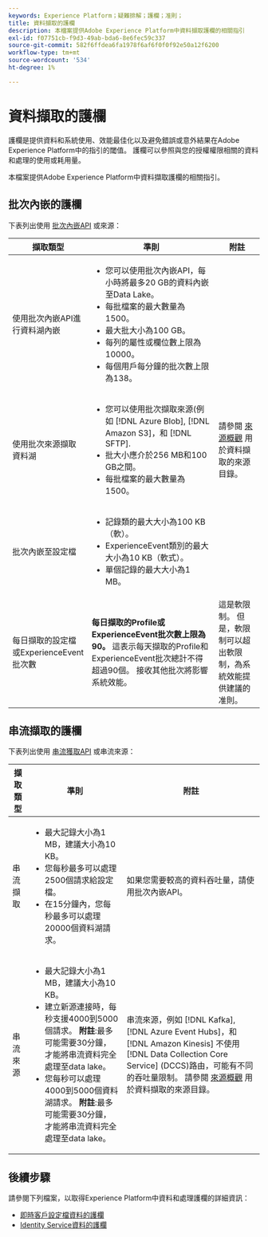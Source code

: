 ```yaml
---
keywords: Experience Platform；疑難排解；護欄；准則；
title: 資料擷取的護欄
description: 本檔案提供Adobe Experience Platform中資料擷取護欄的相關指引
exl-id: f07751cb-f9d3-49ab-bda6-8e6fec59c337
source-git-commit: 582f6ffdea6fa1978f6af6f0f0f92e50a12f6200
workflow-type: tm+mt
source-wordcount: '534'
ht-degree: 1%

---
```


# 資料擷取的護欄

護欄是提供資料和系統使用、效能最佳化以及避免錯誤或意外結果在Adobe Experience Platform中的指引的閾值。 護欄可以參照與您的授權權限相關的資料和處理的使用或耗用量。

本檔案提供Adobe Experience Platform中資料擷取護欄的相關指引。

## 批次內嵌的護欄

下表列出使用 [批次內嵌API](./batch-ingestion/overview.md) 或來源：

| 擷取類型 | 準則 | 附註 |
| --- | --- | --- |
| 使用批次內嵌API進行資料湖內嵌 | <ul><li>您可以使用批次內嵌API，每小時將最多20 GB的資料內嵌至Data Lake。</li><li>每批檔案的最大數量為1500。</li><li>最大批大小為100 GB。</li><li>每列的屬性或欄位數上限為10000。</li><li>每個用戶每分鐘的批次數上限為138。</li></ul> |
| 使用批次來源擷取資料湖 | <ul><li>您可以使用批次擷取來源(例如 [!DNL Azure Blob], [!DNL Amazon S3]，和 [!DNL SFTP].</li><li>批大小應介於256 MB和100 GB之間。</li><li>每批檔案的最大數量為1500。</li></ul> | 請參閱 [來源概觀](../sources/home.md) 用於資料擷取的來源目錄。 |
| 批次內嵌至設定檔 | <ul><li>記錄類的最大大小為100 KB（軟）。</li><li>ExperienceEvent類別的最大大小為10 KB（軟式）。</li><li>單個記錄的最大大小為1 MB。</li></ul> |
| 每日擷取的設定檔或ExperienceEvent批次數 | **每日擷取的Profile或ExperienceEvent批次數上限為90。** 這表示每天擷取的Profile和ExperienceEvent批次總計不得超過90個。 接收其他批次將影響系統效能。 | 這是軟限制。 但是，軟限制可以超出軟限制，為系統效能提供建議的准則。 |

## 串流擷取的護欄

下表列出使用 [串流獲取API](./streaming-ingestion/overview.md) 或串流來源：

| 擷取類型 | 準則 | 附註 |
| --- | --- | --- |
| 串流擷取 | <ul><li>最大記錄大小為1 MB，建議大小為10 KB。</li><li>您每秒最多可以處理2500個請求給設定檔。</li><li>在15分鐘內，您每秒最多可以處理20000個資料湖請求。</li></ul> | 如果您需要較高的資料吞吐量，請使用批次內嵌API。 |
| 串流來源 | <ul><li>最大記錄大小為1 MB，建議大小為10 KB。</li><li>建立新源連接時，每秒支援4000到5000個請求。 **附註**:最多可能需要30分鐘，才能將串流資料完全處理至data lake。</li><li>您每秒可以處理4000到5000個資料湖請求。 **附註**:最多可能需要30分鐘，才能將串流資料完全處理至data lake。</li></ul> | 串流來源，例如 [!DNL Kafka], [!DNL Azure Event Hubs]，和 [!DNL Amazon Kinesis] 不使用 [!DNL Data Collection Core Service] (DCCS)路由，可能有不同的吞吐量限制。 請參閱 [來源概觀](../sources/home.md) 用於資料擷取的來源目錄。 |

## 後續步驟

請參閱下列檔案，以取得Experience Platform中資料和處理護欄的詳細資訊：

* [即時客戶設定檔資料的護欄](../profile/guardrails.md)
* [Identity Service資料的護欄](../identity-service/guardrails.md)
